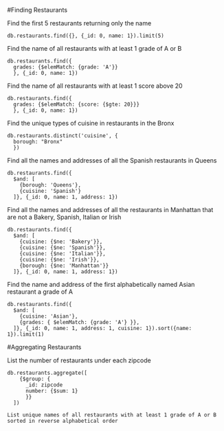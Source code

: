 #Finding Restaurants

Find the first 5 restaurants returning only the name
```
db.restaurants.find({}, {_id: 0, name: 1}).limit(5)
```

Find the name of all restaurants with at least 1 grade of A or B

```
db.restaurants.find({
  grades: {$elemMatch: {grade: 'A'}}
  }, {_id: 0, name: 1})
```

Find the name of all restaurants with at least 1 score above 20

```
db.restaurants.find({
  grades: {$elemMatch: {score: {$gte: 20}}}
  }, {_id: 0, name: 1})
```

Find the unique types of cuisine in restaurants in the Bronx

```
db.restaurants.distinct('cuisine', {
  borough: "Bronx"
  })
```
Find all the names and addresses of all the Spanish restaurants in Queens

```
db.restaurants.find({
  $and: [
    {borough: 'Queens'},
    {cuisine: 'Spanish'}
  ]}, {_id: 0, name: 1, address: 1})
```
Find all the names and addresses of all the restaurants in Manhattan that are not a Bakery, Spanish, Italian or Irish

```
db.restaurants.find({
  $and: [
    {cuisine: {$ne: 'Bakery'}},
    {cuisine: {$ne: 'Spanish'}},
    {cuisine: {$ne: 'Italian'}},
    {cuisine: {$ne: 'Irish'}},
    {borough: {$ne: 'Manhattan'}}
  ]}, {_id: 0, name: 1, address: 1})
```
Find the name and address of the first alphabetically named Asian restaurant a grade of A

```
db.restaurants.find({
  $and: [
    {cuisine: 'Asian'},
    {grades: { $elemMatch: {grade: 'A'} }},
  ]}, {_id: 0, name: 1, address: 1, cuisine: 1}).sort({name: 1}).limit(1)
```

#Aggregating Restaurants

List the number of restaurants under each zipcode

```
db.restaurants.aggregate([
    {$group: {
      _id: zipcode
      number: {$sum: 1}
      }}
  ])

List unique names of all restaurants with at least 1 grade of A or B sorted in reverse alphabetical order
